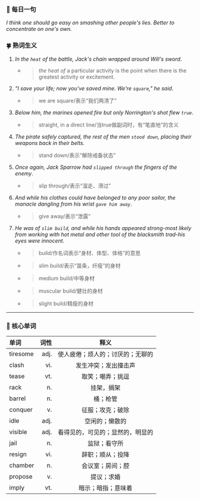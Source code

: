 ### :hibiscus: 每日一句
*I think one should go easy on smashing other people's lies. Better to concentrate on one's own.*

### :four_leaf_clover: 熟词生义
1. *In the `heat` of the battle, Jack's chain wrapped around Will's sword*.
   * > _the heat of_ a particular activity is the point when there is the greatest activity or excitement.
2. *"I save your life; now you've saved mine. We're `square`," he said*.
   * > we are square/表示“我们两清了”
3. *Below him, the marines opened fire but only Norrington's shot flew `true`*.
   * > straight, in a direct line/当true做副词时，有“笔直地”的含义
4. *The pirate safely captured, the rest of the men `stood down`, placing their weapons back in their belts*.
   * > stand down/表示“解除戒备状态”
5. *Once again, Jack Sparrow had `slipped through` the fingers of the enemy*.
   * > slip through/表示“溜走、滑过”
6. *And while his clothes could have belonged to any poor sailor, the manacle dangling from his wrist `gave him away`*.
   * > give away/表示“泄露”
7. *He was of `slim build`, and while his hands appeared strong-most likely from working with hot metal and other tool of the blacksmith
trad-his eyes were innocent.*
   * > build/作名词表示“身材、体型、体格”的意思
   * > slim build/表示“苗条，纤瘦”的身材
   * > medium build/中等身材
   * > muscular build/健壮的身材
   * > slight build/精瘦的身材
---
### :maple_leaf: 核心单词
|单词|词性|释义|
|:-----|-----:|:-----:|
|tiresome|adj.|使人疲倦；烦人的；讨厌的；无聊的|
|clash|vi.|发生冲突；发出撞击声|
|tease|vt.|取笑；嘲弄；挑逗|
|rack|n.|挂架，搁架|
|barrel|n.|桶；枪管|
|conquer|v.|征服；攻克；破除|
|idle|adj.|空闲的；懒散的|
|visible|adj.|看得见的，可见的；显然的，明显的|
|jail|n.|监狱；看守所|
|resign|vi.|辞职；顺从；投降|
|chamber|n.|会议室；房间；腔|
|propose|v.|提议；求婚|
|imply|vt.|暗示；暗指；意味着|
